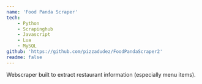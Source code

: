 ```yaml
---
name: 'Food Panda Scraper'
tech:
    - Python
    - Scrapinghub
    - Javascript
    - Lua
    - MySQL
github: 'https://github.com/pizzadudez/FoodPandaScraper2'
readme: false
---
```


Webscraper built to extract restaurant information (especially menu items).